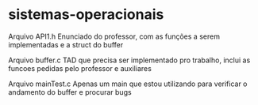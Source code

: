 # sistemas-operacionais

Arquivo API1.h
Enunciado do professor, com as funções a serem implementadas e a struct do buffer

Arquivo buffer.c
TAD que precisa ser implementado pro trabalho, inclui as funcoes pedidas pelo professor e auxiliares

Arquivo mainTest.c
Apenas um main que estou utilizando para verificar o andamento do buffer e procurar bugs